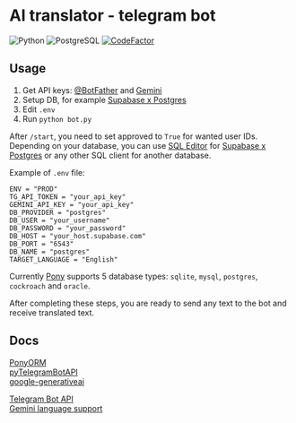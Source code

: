 # AI translator - telegram bot

![Python](https://img.shields.io/badge/Python-3.12-blue)
![PostgreSQL](https://img.shields.io/badge/PostgreSQL-15_|_16-blue)
[![CodeFactor](https://www.codefactor.io/repository/github/vasiliadi/ai-translator-telegram-bot/badge)](https://www.codefactor.io/repository/github/vasiliadi/ai-translator-telegram-bot)

## Usage

1. Get API keys: [@BotFather](https://t.me/BotFather) and [Gemini](https://ai.google.dev/)
2. Setup DB, for example [Supabase x Postgres](https://supabase.com/database)
3. Edit `.env`
4. Run `python bot.py`

After `/start`, you need to set approved to `True` for wanted user IDs. Depending on your database, you can use [SQL Editor](https://supabase.com/docs/guides/database/overview) for [Supabase x Postgres](https://supabase.com/database) or any other SQL client for another database.

Example of `.env` file:

```text
ENV = "PROD"
TG_API_TOKEN = "your_api_key"
GEMINI_API_KEY = "your_api_key"
DB_PROVIDER = "postgres"
DB_USER = "your_username"
DB_PASSWORD = "your_password"
DB_HOST = "your_host.supabase.com"
DB_PORT = "6543"
DB_NAME = "postgres"
TARGET_LANGUAGE = "English"
```

Currently [Pony](https://docs.ponyorm.org/api_reference.html#supported-databases) supports 5 database types: `sqlite`, `mysql`, `postgres`, `cockroach` and `oracle`.

After completing these steps, you are ready to send any text to the bot and receive translated text.

## Docs

[PonyORM](https://docs.ponyorm.org/) \
[pyTelegramBotAPI](https://pytba.readthedocs.io/en/latest/) \
[google-generativeai](https://ai.google.dev/gemini-api/docs/quickstart?lang=python)

[Telegram Bot API](https://core.telegram.org/bots/api) \
[Gemini language support](https://cloud.google.com/vertex-ai/generative-ai/docs/learn/models#languages-gemini)
